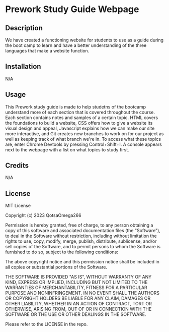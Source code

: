 # Prework Study Guide Webpage

## Description 

We have created a functioning website for students to use as a guide during the boot camp to learn and have a better understanding of the three languages that make 
a website function.

## Installation

N/A

## Usage

This Prework study guide is made to help studetns of the bootcamp understand more of each section that is covered throughout the course.
Each section contains notes and samples of a certain topic. HTML covers the foundations to build a website, CSS offers how to give a 
website its visual design and appeal, Javascript explains how we can make our site more interactive, and Git creates new branches to 
work on for our project as well as keeping track of what branch we're in. To access what these topics are, enter Chrome Devtools by
pressing Control+Shift+I. A console appears next to the webpage with a list on what topics to study first.



## Credits

N/A

## License

MIT License

Copyright (c) 2023 QotsaOmega266

Permission is hereby granted, free of charge, to any person obtaining a copy
of this software and associated documentation files (the "Software"), to deal
in the Software without restriction, including without limitation the rights
to use, copy, modify, merge, publish, distribute, sublicense, and/or sell
copies of the Software, and to permit persons to whom the Software is
furnished to do so, subject to the following conditions:

The above copyright notice and this permission notice shall be included in all
copies or substantial portions of the Software.

THE SOFTWARE IS PROVIDED "AS IS", WITHOUT WARRANTY OF ANY KIND, EXPRESS OR
IMPLIED, INCLUDING BUT NOT LIMITED TO THE WARRANTIES OF MERCHANTABILITY,
FITNESS FOR A PARTICULAR PURPOSE AND NONINFRINGEMENT. IN NO EVENT SHALL THE
AUTHORS OR COPYRIGHT HOLDERS BE LIABLE FOR ANY CLAIM, DAMAGES OR OTHER
LIABILITY, WHETHER IN AN ACTION OF CONTRACT, TORT OR OTHERWISE, ARISING FROM,
OUT OF OR IN CONNECTION WITH THE SOFTWARE OR THE USE OR OTHER DEALINGS IN THE
SOFTWARE.

Please refer to the LICENSE in the repo.

